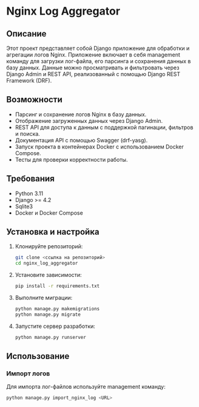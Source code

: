 # Nginx Log Aggregator

## Описание

Этот проект представляет собой Django приложение для обработки и агрегации логов Nginx. Приложение включает в себя management команду для загрузки лог-файла, его парсинга и сохранения данных в базу данных. Данные можно просматривать и фильтровать через Django Admin и REST API, реализованный с помощью Django REST Framework (DRF).

## Возможности

- Парсинг и сохранение логов Nginx в базу данных.
- Отображение загруженных данных через Django Admin.
- REST API для доступа к данным с поддержкой пагинации, фильтров и поиска.
- Документация API с помощью Swagger (drf-yasg).
- Запуск проекта в контейнерах Docker с использованием Docker Compose.
- Тесты для проверки корректности работы.

## Требования

- Python 3.11
- Django >= 4.2
- Sqlite3
- Docker и Docker Compose

## Установка и настройка

1. Клонируйте репозиторий:
    ```bash
    git clone <ссылка на репозиторий>
    cd nginx_log_aggregator
    ```

2. Установите зависимости:
    ```bash
    pip install -r requirements.txt
    ```

3. Выполните миграции:
    ```bash
    python manage.py makemigrations
    python manage.py migrate
    ```

4. Запустите сервер разработки:
    ```bash
    python manage.py runserver
    ```

## Использование

### Импорт логов

Для импорта лог-файлов используйте management команду:

```bash
python manage.py import_nginx_log <URL>